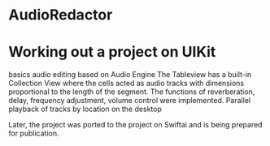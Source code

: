 # AudioRedactor
# Working out a project on UIKit
basics audio editing based on Audio Engine
The Tableview has a built-in Collection View where the cells acted as audio tracks with dimensions proportional to the length of the segment. 
The functions of reverberation, delay, frequency adjustment, volume control were implemented. 
Parallel playback of tracks by location on the desktop

Later, the project was ported to the project on Swiftai and is being prepared for publication.
